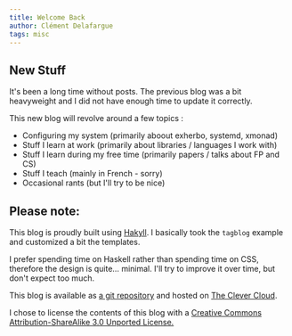 ```yaml
---
title: Welcome Back
author: Clément Delafargue
tags: misc
---
```


## New Stuff

It's been a long time without posts. The previous blog was a bit heavyweight
and I did not have enough time to update it correctly.

This new blog will revolve around a few topics :

* Configuring my system (primarily aboout exherbo, systemd, xmonad)
* Stuff I learn at work (primarily about libraries / languages I work with)
* Stuff I learn during my free time (primarily papers / talks about FP and CS)
* Stuff I teach (mainly in French - sorry)
* Occasional rants (but I'll try to be nice)

## Please note:

This blog is proudly built using [Hakyll](http://jaspervdj.be/hakyll/index.html).
I basically took the `tagblog` example and customized a bit the templates.

I prefer spending time on Haskell rather than spending time on CSS, therefore
the design is quite… minimal. I'll try to improve it over time, but don't
expect too much.

This blog is available as [a git repository](http://github.com/divarvel/blog)
and hosted on [The Clever Cloud](http://clever-cloud.com).

I chose to license the contents of this blog with a
[Creative Commons Attribution-ShareAlike 3.0 Unported License.](http://creativecommons.org/licenses/by-sa/3.0/deed.en_US)
